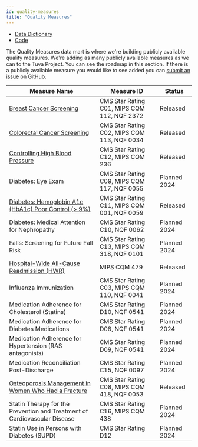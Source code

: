 ```yaml
---
id: quality-measures
title: "Quality Measures"
---
```


- [Data Dictionary](../data-dictionaries/quality-measures)
- [Code](https://github.com/tuva-health/tuva/tree/main/models/quality_measures)

The Quality Measures data mart is where we're building publicly available quality measures.  We're adding as many publicly available measures as we can to the Tuva Project.  You can see the roadmap in this section. If there is a publicly available 
measure you would like to see added you can [submit an issue](https://github.com/tuva-health/the_tuva_project/issues) 
on GitHub.

| Measure Name                                                                                                                  | Measure ID                                  | Status       | 
|-------------------------------------------------------------------------------------------------------------------------------|---------------------------------------------|--------------|
| [Breast Cancer Screening](https://github.com/tuva-health/tuva/tree/main/models/quality_measures)                              | CMS Star Rating C01, MIPS CQM 112, NQF 2372 | Released     |
| [Colorectal Cancer Screening](https://github.com/tuva-health/tuva/tree/main/models/quality_measures)                          | CMS Star Rating C02, MIPS CQM 113, NQF 0034 | Released     |
| [Controlling High Blood Pressure](https://github.com/tuva-health/tuva/tree/main/models/quality_measures)                      | CMS Star Rating C12, MIPS CQM 236           | Released     |
| Diabetes: Eye Exam                                                                                                            | CMS Star Rating C09, MIPS CQM 117, NQF 0055 | Planned 2024 |
| [Diabetes: Hemoglobin A1c (HbA1c) Poor Control (> 9%)](https://github.com/tuva-health/tuva/tree/main/models/quality_measures) | CMS Star Rating C11, MIPS CQM 001, NQF 0059 | Released     |
| Diabetes: Medical Attention for Nephropathy                                                                                   | CMS Star Rating C10, NQF 0062               | Planned 2024 |
| Falls: Screening for Future Fall Risk                                                                                         | CMS Star Rating C13, MIPS CQM 318, NQF 0101 | Planned 2024 |
| [Hospital-Wide All-Cause Readmission (HWR)](https://github.com/tuva-health/tuva/tree/main/models/readmissions)                | MIPS CQM 479                                | Released     |
| Influenza Immunization                                                                                                        | CMS Star Rating C03, MIPS CQM 110, NQF 0041 | Planned 2024 |
| Medication Adherence for Cholesterol (Statins)                                                                                | CMS Star Rating D10, NQF 0541               | Planned 2024 |
| Medication Adherence for Diabetes Medications                                                                                 | CMS Star Rating D08, NQF 0541               | Planned 2024 |
| Medication Adherence for Hypertension (RAS antagonists)                                                                       | CMS Star Rating D09, NQF 0541               | Planned 2024 |
| Medication Reconciliation Post-Discharge                                                                                      | CMS Star Rating C15, NQF 0097               | Planned 2024 |
| [Osteoporosis Management in Women Who Had a Fracture](https://github.com/tuva-health/tuva/tree/main/models/quality_measures)                                                                       | CMS Star Rating C08, MIPS CQM 418, NQF 0053 | Released     |
| Statin Therapy for the Prevention and Treatment of Cardiovascular Disease                                                     | CMS Star Rating C16, MIPS CQM 438           | Planned 2024 |
| Statin Use in Persons with Diabetes (SUPD)                                                                                    | CMS Star Rating D12                         | Planned 2024 |